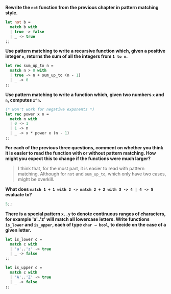 **Rewrite the `not` function from the previous chapter in pattern matching
style.**

```ocaml
let not b =
  match b with
  | true -> false
  | _ -> true
;;
```

**Use pattern matching to write a recursive function which, given a positive
integer `n`, returns the sum of all the integers from `1 to n`.**

```ocaml
let rec sum_up_to n =
  match n > 0 with
  | true -> n + sum_up_to (n - 1)
  | _ -> 0
;;
```

**Use pattern matching to write a function which, given two numbers `x` and `n`,
computes `x^n`.**

```ocaml
(* won't work for negative exponents *)
let rec power x n =
  match n with
  | 0 -> 1
  | 1 -> n
  | _ -> x * power x (n - 1)
;;
```

**For each of the previous three questions, comment on whether you think it is
easier to read the function with or without pattern matching. How might you
expect this to change if the functions were much larger?**

> I think that, for the most part, it is easier to read with pattern matching.
> Although for `not` and `sum_up_to`, which only have two cases, might be
> overkill.

**What does `match 1 + 1 with 2 -> match 2 + 2 with 3 -> 4 | 4 -> 5` evaluate
to?**

```ocaml
5;;
```

**There is a special pattern `x..y` to denote continuous ranges of characters,
for example 'a'..'z' will match all lowercase letters. Write functions
`is_lower` and `is_upper`, each of type `char → bool`, to decide on the case of
a given letter.**

```ocaml
let is_lower c =
  match c with
  | 'a'..'z' -> true
  | _ -> false
;;

let is_upper c =
  match c with
  | 'A'..'Z' -> true
  | _ -> false
;;
```
